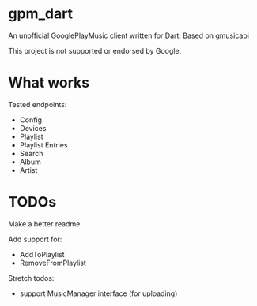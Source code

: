 # gpm_dart

An unofficial GooglePlayMusic client written for Dart. Based on [gmusicapi](https://github.com/simon-weber/gmusicapi)

This project is not supported or endorsed by Google.

# What works
Tested endpoints:
- Config
- Devices
- Playlist
- Playlist Entries
- Search
- Album
- Artist

# TODOs

Make a better readme.

Add support for:
- AddToPlaylist
- RemoveFromPlaylist

Stretch todos:
- support MusicManager interface (for uploading)
